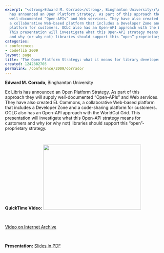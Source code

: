 ```yaml
---
excerpt: "<strong>Edward M. Corrado</strong>, Binghamton University\r\n\r\nEx Libris
  has announced an Open Platform Strategy. As part of this approach they will supply
  well-documented “Open-APIs” and Web services. They have also created EL Commons,
  a collaborative Web-based platform that includes a Developer Zone and a code-sharing
  platform for customers. OCLC also has an Open-API approach with the WorldCat Grid.
  This presentation will investigate what this Open-API strategy means for customers
  and why (or why not) libraries should support this “open”-proprietary strategy.\r\n<p>&nbsp;</p>"
categories:
- conferences
- code4lib 2009
layout: page
title: 'The Open Platform Strategy: what it means for library developers'
created: 1242382705
permalink: /conference/2009/corrado/
---
```

<strong>Edward M. Corrado</strong>, Binghamton University

Ex Libris has announced an Open Platform Strategy. As part of this approach they will supply well-documented “Open-APIs” and Web services. They have also created EL Commons, a collaborative Web-based platform that includes a Developer Zone and a code-sharing platform for customers. OCLC also has an Open-API approach with the WorldCat Grid. This presentation will investigate what this Open-API strategy means for customers and why (or why not) libraries should support this “open”-proprietary strategy.
<p>&nbsp;</p>
<strong>QuickTime Video:</strong>
<a href="http://dl.lib.brown.edu/code4lib/corrado.html" target="_blank">
<img src="http://dl.lib.brown.edu/code4lib//25_corrado.jpg" border="0" width="320" height="213"></a>

<p>&nbsp;</p>

<a href="http://www.archive.org/details/Code4lib2009TheOpenPlatformStrategyWhatItMeansForLibraryDevelopers">Video on Internet Archive</a>

<p>&nbsp;</p>

<strong>Presentation:</strong>
<a href="http://code4lib.org/files/ecorrado-c4l09.pdf" target="_blank">Slides in PDF</a>
